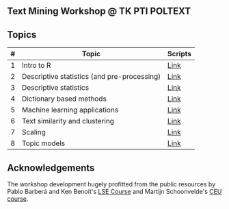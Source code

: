 ## Text Mining Workshop @ TK PTI POLTEXT 

## Topics

| **#** | **Topic** | **Scripts** |
| --- | ----------------------------------------------- | --- |
|  1  | Intro to R | [Link](https://poltextlab.github.io/text_mining_workshop/01_r_intro/01_r_intro.html) |
|  2  | Descriptive statistics (and pre-processing)  | [Link](https://poltextlab.github.io/text_mining_workshop/02_descriptives_i/02_descriptives_i.html) |
|  3  |Descriptive statistics |[Link](https://poltextlab.github.io/text_mining_workshop/03_descriptives_ii/03_descriptives_ii.html) |
|  4  | Dictionary based methods    | [Link](https://poltextlab.github.io/text_mining_workshop/04_dictionary/04_dictionary.html) |
|  5  |  Machine learning applications | [Link](https://poltextlab.github.io/text_mining_workshop/05_supervised_ml/05_supervised_ml.html) |
|  6  |  Text similarity and clustering | [Link](https://poltextlab.github.io/text_mining_workshop/06_clustering/06_clustering.html) |
|  7  | Scaling | [Link](https://poltextlab.github.io/text_mining_workshop/07_scaling/07_scaling.html) |
|  8  | Topic models | [Link](https://github.com/poltextlab/text_mining_workshop/tree/main/08_topic_models) |




## Acknowledgements
The workshop development hugely profitted from the public resources by Pablo Barberá and Ken Benoit's [LSE Course](https://lse-my459.github.io) and Martijn Schoonvelde's [CEU course](https://github.com/hjmschoonvelde/CEU_ATA_2019).
